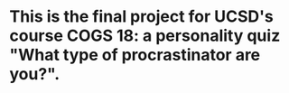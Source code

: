# This is the final project for UCSD's course COGS 18: a personality quiz "What type of procrastinator are you?".
